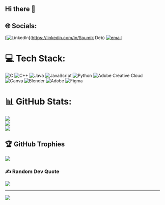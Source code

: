 ## Hi there 👋

<!--
**Soumikdeb123/Soumikdeb123** is a ✨ _special_ ✨ repository because its `README.md` (this file) appears on your GitHub profile.

Here are some ideas to get you started:

🔭 I’m currently working on cool C++ and Python projects as part of my uni and personal learning journey.

🌱 I’m currently learning about algorithms, data structures, and how to make my code look ✨ clean and efficient.

👯 I’m looking to collaborate on fun, beginner-friendly open-source projects!

🤔 I’m looking for help with competitive programming — trying to get better one problem at a time 🧠

💬 Ask me about wildlife photography, CS student life, or just random tech stuff!

📫 How to reach me: [your email or link here]

😄 Pronouns: he/him

⚡ Fun fact: I once sat through an entire party without dancing because I was too shy... but I can code up a storm! 🐍💻
-->


## 🌐 Socials:
[![LinkedIn](https://img.shields.io/badge/LinkedIn-%230077B5.svg?logo=linkedin&logoColor=white)](https://linkedin.com/in/Soumik Deb) [![email](https://img.shields.io/badge/Email-D14836?logo=gmail&logoColor=white)](mailto:debsoumik77@gmail.com) 

# 💻 Tech Stack:
![C](https://img.shields.io/badge/c-%2300599C.svg?style=flat-square&logo=c&logoColor=white) ![C++](https://img.shields.io/badge/c++-%2300599C.svg?style=flat-square&logo=c%2B%2B&logoColor=white) ![Java](https://img.shields.io/badge/java-%23ED8B00.svg?style=flat-square&logo=openjdk&logoColor=white) ![JavaScript](https://img.shields.io/badge/javascript-%23323330.svg?style=flat-square&logo=javascript&logoColor=%23F7DF1E) ![Python](https://img.shields.io/badge/python-3670A0?style=flat-square&logo=python&logoColor=ffdd54) ![Adobe Creative Cloud](https://img.shields.io/badge/Adobe%20Creative%20Cloud-DA1F26.svg?style=flat-square&logo=Adobe%20Creative%20Cloud&logoColor=white) ![Canva](https://img.shields.io/badge/Canva-%2300C4CC.svg?style=flat-square&logo=Canva&logoColor=white) ![Blender](https://img.shields.io/badge/blender-%23F5792A.svg?style=flat-square&logo=blender&logoColor=white) ![Adobe](https://img.shields.io/badge/adobe-%23FF0000.svg?style=flat-square&logo=adobe&logoColor=white) ![Figma](https://img.shields.io/badge/figma-%23F24E1E.svg?style=flat-square&logo=figma&logoColor=white)
# 📊 GitHub Stats:
![](https://github-readme-stats.vercel.app/api?username=Soumikdeb123&theme=merko&hide_border=false&include_all_commits=true&count_private=true)<br/>
![](https://nirzak-streak-stats.vercel.app/?user=Soumikdeb123&theme=merko&hide_border=false)<br/>
![](https://github-readme-stats.vercel.app/api/top-langs/?username=Soumikdeb123&theme=merko&hide_border=false&include_all_commits=true&count_private=true&layout=compact)

## 🏆 GitHub Trophies
![](https://github-profile-trophy.vercel.app/?username=Soumikdeb123&theme=transparent&no-frame=false&no-bg=true&margin-w=4)

### ✍️ Random Dev Quote
![](https://quotes-github-readme.vercel.app/api?type=horizontal&theme=radical)

---
[![](https://visitcount.itsvg.in/api?id=Soumikdeb123&icon=0&color=11)](https://visitcount.itsvg.in)

<!-- Proudly created with GPRM ( https://gprm.itsvg.in ) -->

